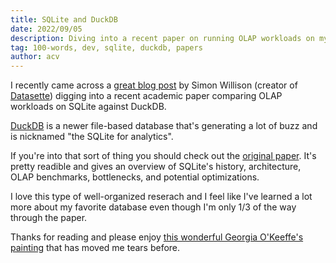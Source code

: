 ```yaml
---
title: SQLite and DuckDB
date: 2022/09/05
description: Diving into a recent paper on running OLAP workloads on my favorite database
tag: 100-words, dev, sqlite, duckdb, papers
author: acv
---
```


I recently came across a [great blog post](https://simonwillison.net/2022/Sep/1/sqlite-duckdb-paper/) by Simon Willison (creator of [Datasette](https://datasette.io/)) digging into a recent academic paper comparing OLAP workloads on SQLite against DuckDB.

[DuckDB](https://duckdb.org/) is a newer file-based database that's generating a lot of buzz and is nicknamed "the SQLite for analytics".

If you're into that sort of thing you should check out the [original paper](https://vldb.org/pvldb/volumes/15/paper/SQLite%3A%20Past%2C%20Present%2C%20and%20Future). 
It's pretty readible and gives an overview of SQLite's history, architecture, OLAP benchmarks, bottlenecks, and potential optimizations.

I love this type of well-organized reserach and I feel like I've learned a lot more about my favorite database even though I'm only 1/3 of the way through the paper.

Thanks for reading and please enjoy [this wonderful Georgia O'Keeffe's painting](https://www.artic.edu/artworks/100858/sky-above-clouds-iv) that has moved me tears before.
